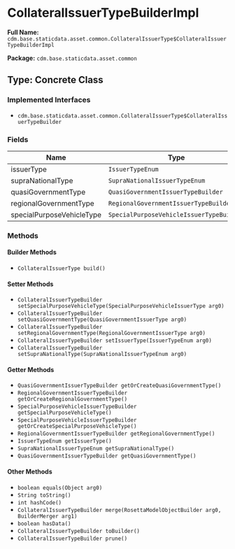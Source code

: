# CollateralIssuerTypeBuilderImpl

**Full Name:** `cdm.base.staticdata.asset.common.CollateralIssuerType$CollateralIssuerTypeBuilderImpl`

**Package:** `cdm.base.staticdata.asset.common`

## Type: Concrete Class

### Implemented Interfaces

- `cdm.base.staticdata.asset.common.CollateralIssuerType$CollateralIssuerTypeBuilder`

### Fields

| Name | Type | Description |
|------|------|-------------|
| issuerType | `IssuerTypeEnum` |  |
| supraNationalType | `SupraNationalIssuerTypeEnum` |  |
| quasiGovernmentType | `QuasiGovernmentIssuerTypeBuilder` |  |
| regionalGovernmentType | `RegionalGovernmentIssuerTypeBuilder` |  |
| specialPurposeVehicleType | `SpecialPurposeVehicleIssuerTypeBuilder` |  |

### Methods

#### Builder Methods

- `CollateralIssuerType build()`

#### Setter Methods

- `CollateralIssuerTypeBuilder setSpecialPurposeVehicleType(SpecialPurposeVehicleIssuerType arg0)`
- `CollateralIssuerTypeBuilder setQuasiGovernmentType(QuasiGovernmentIssuerType arg0)`
- `CollateralIssuerTypeBuilder setRegionalGovernmentType(RegionalGovernmentIssuerType arg0)`
- `CollateralIssuerTypeBuilder setIssuerType(IssuerTypeEnum arg0)`
- `CollateralIssuerTypeBuilder setSupraNationalType(SupraNationalIssuerTypeEnum arg0)`

#### Getter Methods

- `QuasiGovernmentIssuerTypeBuilder getOrCreateQuasiGovernmentType()`
- `RegionalGovernmentIssuerTypeBuilder getOrCreateRegionalGovernmentType()`
- `SpecialPurposeVehicleIssuerTypeBuilder getSpecialPurposeVehicleType()`
- `SpecialPurposeVehicleIssuerTypeBuilder getOrCreateSpecialPurposeVehicleType()`
- `RegionalGovernmentIssuerTypeBuilder getRegionalGovernmentType()`
- `IssuerTypeEnum getIssuerType()`
- `SupraNationalIssuerTypeEnum getSupraNationalType()`
- `QuasiGovernmentIssuerTypeBuilder getQuasiGovernmentType()`

#### Other Methods

- `boolean equals(Object arg0)`
- `String toString()`
- `int hashCode()`
- `CollateralIssuerTypeBuilder merge(RosettaModelObjectBuilder arg0, BuilderMerger arg1)`
- `boolean hasData()`
- `CollateralIssuerTypeBuilder toBuilder()`
- `CollateralIssuerTypeBuilder prune()`

